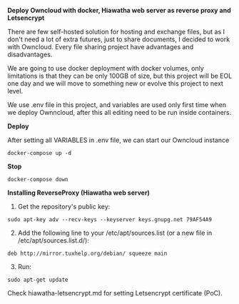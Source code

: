 
**Deploy Owncloud with docker, Hiawatha web server as reverse proxy and Letsencrypt**

There are few self-hosted solution for hosting and exchange files, but as I don't need a lot of extra futures, just to share documents, I decided to work with Owncloud. Every file sharing project have advantages and disadvantages.  

We are going to use docker deployment with docker volumes, only limitations is that they can be only 100GB of size, but this project will be EOL one day and we will move to something new or evolve this project to next level.

We use .env file in this project, and variables are used only first time when we deploy Ownncloud, after this all editing need to be run inside containers.

**Deploy**

After setting all VARIABLES in .env file, we can start our Owncloud instance

```docker-compose up -d```

**Stop**

```docker-compose down```


**Installing ReverseProxy (Hiawatha web server)**

1. Get the repository's public key:

```sudo apt-key adv --recv-keys --keyserver keys.gnupg.net 79AF54A9```

2. Add the following line to your /etc/apt/sources.list (or a new file in /etc/apt/sources.list.d/):

```deb http://mirror.tuxhelp.org/debian/ squeeze main```

3. Run:

```sudo apt-get update```

Check hiawatha-letsencrypt.md for setting Letsencrypt certificate (PoC).
